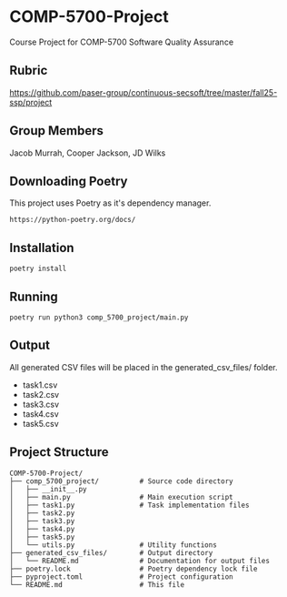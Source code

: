 # COMP-5700-Project

Course Project for COMP-5700 Software Quality Assurance

## Rubric

https://github.com/paser-group/continuous-secsoft/tree/master/fall25-ssp/project

## Group Members

Jacob Murrah, Cooper Jackson, JD Wilks

## Downloading Poetry

This project uses Poetry as it's dependency manager.

```
https://python-poetry.org/docs/
```

## Installation

```
poetry install
```

## Running

```
poetry run python3 comp_5700_project/main.py
```

## Output

All generated CSV files will be placed in the generated_csv_files/ folder.

- task1.csv
- task2.csv
- task3.csv
- task4.csv
- task5.csv

## Project Structure

```
COMP-5700-Project/
├── comp_5700_project/          # Source code directory
│   ├── __init__.py
│   ├── main.py                 # Main execution script
│   ├── task1.py                # Task implementation files
│   ├── task2.py
│   ├── task3.py
│   ├── task4.py
│   ├── task5.py
│   └── utils.py                # Utility functions
├── generated_csv_files/        # Output directory
│   └── README.md               # Documentation for output files
├── poetry.lock                 # Poetry dependency lock file
├── pyproject.toml              # Project configuration
└── README.md                   # This file
```
